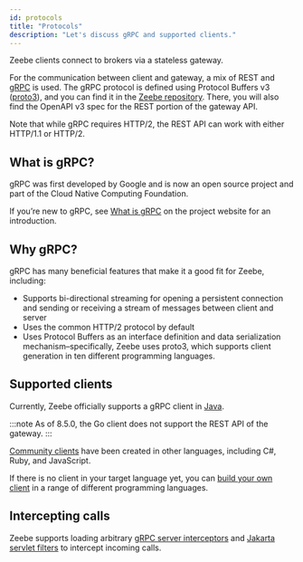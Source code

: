 ```yaml
---
id: protocols
title: "Protocols"
description: "Let's discuss gRPC and supported clients."
---
```


Zeebe clients connect to brokers via a stateless gateway.

For the communication between client and gateway, a mix of REST and [gRPC](https://grpc.io/) is used. The gRPC protocol is defined using Protocol Buffers v3 ([proto3](https://developers.google.com/protocol-buffers/docs/proto3)), and you can find it in the
[Zeebe repository](https://github.com/camunda/camunda/tree/main/zeebe/gateway-protocol). There, you will also find the OpenAPI v3 spec for the REST portion of the gateway API.

Note that while gRPC requires HTTP/2, the REST API can work with either HTTP/1.1 or HTTP/2.

## What is gRPC?

gRPC was first developed by Google and is now an open source project and part of the Cloud Native Computing Foundation.

If you’re new to gRPC, see [What is gRPC](https://grpc.io/docs/guides/index.html) on the project website for an introduction.

## Why gRPC?

gRPC has many beneficial features that make it a good fit for Zeebe, including:

- Supports bi-directional streaming for opening a persistent connection and sending or receiving a stream of messages between client and server
- Uses the common HTTP/2 protocol by default
- Uses Protocol Buffers as an interface definition and data serialization mechanism–specifically, Zeebe uses proto3, which supports client generation in ten different programming languages.

## Supported clients

Currently, Zeebe officially supports a gRPC client in [Java](/apis-tools/java-client/index.md).

:::note
As of 8.5.0, the Go client does not support the REST API of the gateway.
:::

[Community clients](/apis-tools/community-clients/index.md) have been created in other languages, including C#, Ruby, and JavaScript.

If there is no client in your target language yet, you can [build your own client](/apis-tools/build-your-own-client.md) in a range of different programming languages.

## Intercepting calls

Zeebe supports loading arbitrary [gRPC server interceptors](self-managed/zeebe-deployment/zeebe-gateway/interceptors.md)
and [Jakarta servlet filters](self-managed/zeebe-deployment/zeebe-gateway/filters.md) to intercept incoming calls.
